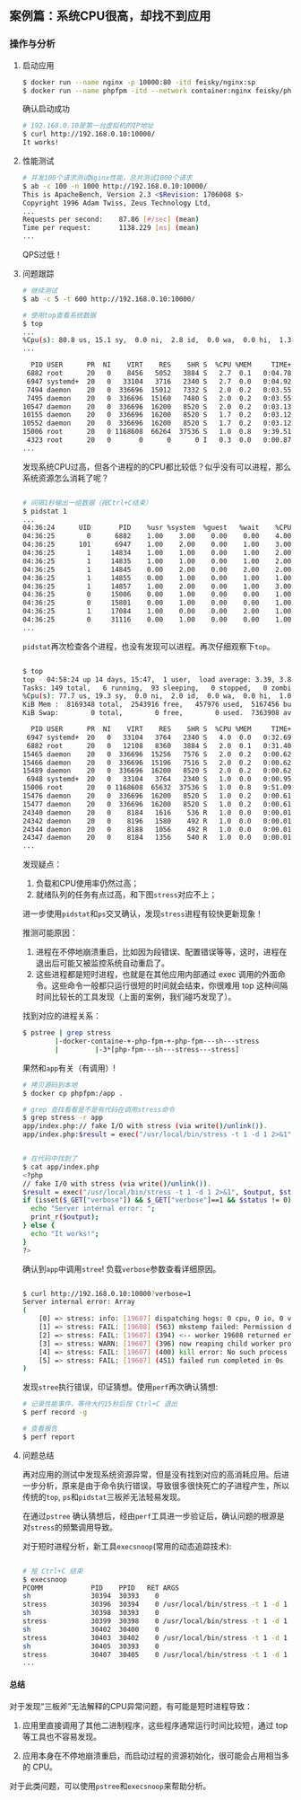 ## 案例篇：系统CPU很高，却找不到应用



### 操作与分析



1. 启动应用

   ```bash
   $ docker run --name nginx -p 10000:80 -itd feisky/nginx:sp
   $ docker run --name phpfpm -itd --network container:nginx feisky/php-fpm:sp
   ```

   

   确认启动成功

   ```bash
   # 192.168.0.10是第一台虚拟机的IP地址
   $ curl http://192.168.0.10:10000/
   It works!
   ```

   

2. 性能测试

   ```bash
   # 并发100个请求测试Nginx性能，总共测试1000个请求
   $ ab -c 100 -n 1000 http://192.168.0.10:10000/
   This is ApacheBench, Version 2.3 <$Revision: 1706008 $>
   Copyright 1996 Adam Twiss, Zeus Technology Ltd, 
   ...
   Requests per second:    87.86 [#/sec] (mean)
   Time per request:       1138.229 [ms] (mean)
   ...
   ```

   QPS过低！

   

3. 问题跟踪

   ```bash
   # 继续测试
   $ ab -c 5 -t 600 http://192.168.0.10:10000/
   
   # 使用top查看系统数据
   $ top
   ...
   %Cpu(s): 80.8 us, 15.1 sy,  0.0 ni,  2.8 id,  0.0 wa,  0.0 hi,  1.3 si,  0.0 st
   ...
   
     PID USER      PR  NI    VIRT    RES    SHR S  %CPU %MEM     TIME+ COMMAND
    6882 root      20   0    8456   5052   3884 S   2.7  0.1   0:04.78 docker-containe
    6947 systemd+  20   0   33104   3716   2340 S   2.7  0.0   0:04.92 nginx
    7494 daemon    20   0  336696  15012   7332 S   2.0  0.2   0:03.55 php-fpm
    7495 daemon    20   0  336696  15160   7480 S   2.0  0.2   0:03.55 php-fpm
   10547 daemon    20   0  336696  16200   8520 S   2.0  0.2   0:03.13 php-fpm
   10155 daemon    20   0  336696  16200   8520 S   1.7  0.2   0:03.12 php-fpm
   10552 daemon    20   0  336696  16200   8520 S   1.7  0.2   0:03.12 php-fpm
   15006 root      20   0 1168608  66264  37536 S   1.0  0.8   9:39.51 dockerd
    4323 root      20   0       0      0      0 I   0.3  0.0   0:00.87 kworker/u4:1
   ...
   ```

   发现系统CPU过高，但各个进程的的CPU都比较低？似乎没有可以进程，那么系统资源怎么消耗了呢？

   ```bash
   
   # 间隔1秒输出一组数据（按Ctrl+C结束）
   $ pidstat 1
   ...
   04:36:24      UID       PID    %usr %system  %guest   %wait    %CPU   CPU  Command
   04:36:25        0      6882    1.00    3.00    0.00    0.00    4.00     0  docker-containe
   04:36:25      101      6947    1.00    2.00    0.00    1.00    3.00     1  nginx
   04:36:25        1     14834    1.00    1.00    0.00    1.00    2.00     0  php-fpm
   04:36:25        1     14835    1.00    1.00    0.00    1.00    2.00     0  php-fpm
   04:36:25        1     14845    0.00    2.00    0.00    2.00    2.00     1  php-fpm
   04:36:25        1     14855    0.00    1.00    0.00    1.00    1.00     1  php-fpm
   04:36:25        1     14857    1.00    2.00    0.00    1.00    3.00     0  php-fpm
   04:36:25        0     15006    0.00    1.00    0.00    0.00    1.00     0  dockerd
   04:36:25        0     15801    0.00    1.00    0.00    0.00    1.00     1  pidstat
   04:36:25        1     17084    1.00    0.00    0.00    2.00    1.00     0  stress
   04:36:25        0     31116    0.00    1.00    0.00    0.00    1.00     0  atopacctd
   ...
   ```

   `pidstat`再次检查各个进程，也没有发现可以进程。再次仔细观察下`top`。

   ```bash
   
   $ top
   top - 04:58:24 up 14 days, 15:47,  1 user,  load average: 3.39, 3.82, 2.74
   Tasks: 149 total,   6 running,  93 sleeping,   0 stopped,   0 zombie
   %Cpu(s): 77.7 us, 19.3 sy,  0.0 ni,  2.0 id,  0.0 wa,  0.0 hi,  1.0 si,  0.0 st
   KiB Mem :  8169348 total,  2543916 free,   457976 used,  5167456 buff/cache
   KiB Swap:        0 total,        0 free,        0 used.  7363908 avail Mem
   
     PID USER      PR  NI    VIRT    RES    SHR S  %CPU %MEM     TIME+ COMMAND
    6947 systemd+  20   0   33104   3764   2340 S   4.0  0.0   0:32.69 nginx
    6882 root      20   0   12108   8360   3884 S   2.0  0.1   0:31.40 docker-containe
   15465 daemon    20   0  336696  15256   7576 S   2.0  0.2   0:00.62 php-fpm
   15466 daemon    20   0  336696  15196   7516 S   2.0  0.2   0:00.62 php-fpm
   15489 daemon    20   0  336696  16200   8520 S   2.0  0.2   0:00.62 php-fpm
    6948 systemd+  20   0   33104   3764   2340 S   1.0  0.0   0:00.95 nginx
   15006 root      20   0 1168608  65632  37536 S   1.0  0.8   9:51.09 dockerd
   15476 daemon    20   0  336696  16200   8520 S   1.0  0.2   0:00.61 php-fpm
   15477 daemon    20   0  336696  16200   8520 S   1.0  0.2   0:00.61 php-fpm
   24340 daemon    20   0    8184   1616    536 R   1.0  0.0   0:00.01 stress
   24342 daemon    20   0    8196   1580    492 R   1.0  0.0   0:00.01 stress
   24344 daemon    20   0    8188   1056    492 R   1.0  0.0   0:00.01 stress
   24347 daemon    20   0    8184   1356    540 R   1.0  0.0   0:00.01 stress
   ...
   ```

   发现疑点：

   1. 负载和CPU使用率仍然过高；
   2. 就绪队列的任务有点过高，和下图`stress`对应不上；

   进一步使用`pidstat`和`ps`交叉确认，发现`stress`进程有较快更新现象！

   推测可能原因：

   1. 进程在不停地崩溃重启，比如因为段错误、配置错误等等，这时，进程在退出后可能又被监控系统自动重启了。
   2. 这些进程都是短时进程，也就是在其他应用内部通过 exec 调用的外面命令。这些命令一般都只运行很短的时间就会结束，你很难用 top 这种间隔时间比较长的工具发现（上面的案例，我们碰巧发现了）。

   

   找到对应的进程关系：

   ```bash
   $ pstree | grep stress
           |-docker-containe-+-php-fpm-+-php-fpm---sh---stress
           |         |-3*[php-fpm---sh---stress---stress]
   ```

   

   果然和`app`有关（有调用）! 

   ```bash
   # 拷贝源码到本地
   $ docker cp phpfpm:/app .
   
   # grep 查找看看是不是有代码在调用stress命令
   $ grep stress -r app
   app/index.php:// fake I/O with stress (via write()/unlink()).
   app/index.php:$result = exec("/usr/local/bin/stress -t 1 -d 1 2>&1", $output, $status);
   
   
   # 在代码中找到了
   $ cat app/index.php
   <?php
   // fake I/O with stress (via write()/unlink()).
   $result = exec("/usr/local/bin/stress -t 1 -d 1 2>&1", $output, $status);
   if (isset($_GET["verbose"]) && $_GET["verbose"]==1 && $status != 0) {
     echo "Server internal error: ";
     print_r($output);
   } else {
     echo "It works!";
   }
   ?>
   ```

   

   确认到`app`中调用`stree`! 负载`verbose`参数查看详细原因。

   ```bash
   
   $ curl http://192.168.0.10:10000?verbose=1
   Server internal error: Array
   (
       [0] => stress: info: [19607] dispatching hogs: 0 cpu, 0 io, 0 vm, 1 hdd
       [1] => stress: FAIL: [19608] (563) mkstemp failed: Permission denied
       [2] => stress: FAIL: [19607] (394) <-- worker 19608 returned error 1
       [3] => stress: WARN: [19607] (396) now reaping child worker processes
       [4] => stress: FAIL: [19607] (400) kill error: No such process
       [5] => stress: FAIL: [19607] (451) failed run completed in 0s
   )
   ```

   发现`stree`执行错误，印证猜想。使用`perf`再次确认猜想:

   ```bash
   # 记录性能事件，等待大约15秒后按 Ctrl+C 退出
   $ perf record -g
   
   # 查看报告
   $ perf report
   ```

   

4. 问题总结

   再对应用的测试中发现系统资源异常，但是没有找到对应的高消耗应用。后进一步分析，原来是由于命令执行错误，导致很多很快死亡的子进程产生，所以传统的`top`, `ps`和`pidstat`三板斧无法轻易发现。

   在通过`pstree` 确认猜想后，经由`perf`工具进一步验证后，确认问题的根源是对`stress`的频繁调用导致。

   

   对于短时进程分析，新工具`execsnoop`(常用的动态追踪技术):

   ```bash
   
   # 按 Ctrl+C 结束
   $ execsnoop
   PCOMM            PID    PPID   RET ARGS
   sh               30394  30393    0
   stress           30396  30394    0 /usr/local/bin/stress -t 1 -d 1
   sh               30398  30393    0
   stress           30399  30398    0 /usr/local/bin/stress -t 1 -d 1
   sh               30402  30400    0
   stress           30403  30402    0 /usr/local/bin/stress -t 1 -d 1
   sh               30405  30393    0
   stress           30407  30405    0 /usr/local/bin/stress -t 1 -d 1
   ...
   ```

   



#### 总结

对于发现“三板斧”无法解释的CPU异常问题，有可能是短时进程导致：

1. 应用里直接调用了其他二进制程序，这些程序通常运行时间比较短，通过 top 等工具也不容易发现。

2. 应用本身在不停地崩溃重启，而启动过程的资源初始化，很可能会占用相当多的 CPU。

对于此类问题，可以使用`pstree`和`execsnoop`来帮助分析。